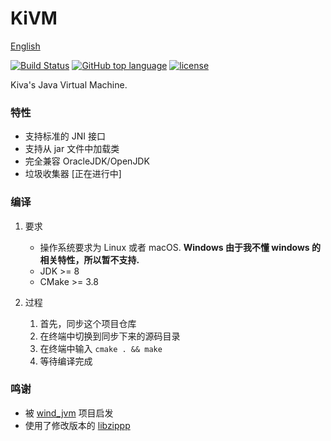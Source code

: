 KiVM
=============
[English](README-en.md)

[![Build Status](https://travis-ci.org/imkiva/KiVM.svg?branch=master)](https://travis-ci.org/imkiva/KiVM)
[![GitHub top language](https://img.shields.io/github/languages/top/imkiva/KiVM.svg)](https://github.com/imkiva/KiVM)
[![license](https://img.shields.io/github/license/imkiva/KiVM.svg?colorB=000000)](https://github.com/imkiva/KiVM)

Kiva's Java Virtual Machine.

### 特性
- 支持标准的 JNI 接口
- 支持从 jar 文件中加载类
- 完全兼容 OracleJDK/OpenJDK
- 垃圾收集器 [正在进行中]

### 编译
1. 要求
    * 操作系统要求为 Linux 或者 macOS. **Windows 由于我不懂 windows 的相关特性，所以暂不支持.**
    * JDK >= 8
    * CMake >= 3.8
    
2. 过程
    1. 首先，同步这个项目仓库
    2. 在终端中切换到同步下来的源码目录
    3. 在终端中输入 `cmake . && make`
    4. 等待编译完成
    
### 鸣谢
* 被 [wind_jvm](https://github.com/wind2412/wind_jvm) 项目启发
* 使用了修改版本的 [libzippp](https://github.com/ctabin/libzippp)
